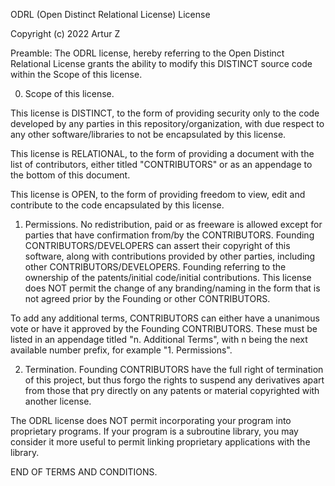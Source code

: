 ODRL (Open Distinct Relational License) License

Copyright (c) 2022 Artur Z

Preamble:
The ODRL license, hereby referring to the Open Distinct Relational License grants the ability to modify this DISTINCT source code within the Scope of this license.

0. Scope of this license.

This license is DISTINCT, to the form of providing security only to the code developed by any parties in this repository/organization, with due respect to any other software/libraries to not be encapsulated by this license.

This license is RELATIONAL, to the form of providing a document with the list of contributors, either titled "CONTRIBUTORS" or as an appendage to the bottom of this document.

This license is OPEN, to the form of providing freedom to view, edit and contribute to the code encapsulated by this license.

1. Permissions.
No redistribution, paid or as freeware is allowed except for parties that have confirmation from/by the CONTRIBUTORS. Founding CONTRIBUTORS/DEVELOPERS can assert their copyright of this software, along with contributions provided by other parties, including other CONTRIBUTORS/DEVELOPERS. Founding referring to the ownership of the patents/initial code/initial contributions. This license does NOT permit the change of any branding/naming in the form that is not agreed prior by the Founding or other CONTRIBUTORS. 

To add any additional terms, CONTRIBUTORS can either have a unanimous vote or have it approved by the Founding CONTRIBUTORS. These must be listed in an appendage titled "n. Additional Terms", with n being the next available number prefix, for example "1. Permissions". 


2. Termination.
Founding CONTRIBUTORS have the full right of termination of this project, but thus forgo the rights to suspend any derivatives apart from those that pry directly on any patents or material copyrighted with another license.


The ODRL license does NOT permit incorporating your program
into proprietary programs.  If your program is a subroutine library, you
may consider it more useful to permit linking proprietary applications with
the library.

END OF TERMS AND CONDITIONS.